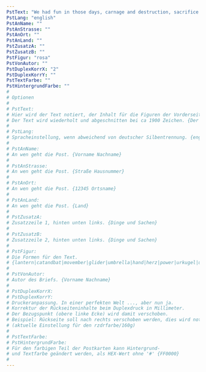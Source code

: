 ```yaml
---
PstText: "We had fun in those days, carnage and destruction, sacrifice and damnation, ichor and slime and ooze, and foul and nameless games. Food and fun. It was one long party, and everybody loved it except those who found themselves impaled on wooden stakes between a chunk of cheese and pineapple."
PstLang: "english"
PstAnName: ""
PstAnStrasse: ""
PstAnOrt: ""
PstAnLand: ""
PstZusatzA: ""
PstZusatzB: ""
PstFigur: "rosa"
PstVonAutor: ""
PstDuplexKorrX: "2"
PstDuplexKorrY: ""
PstTextFarbe: ""
PstHintergrundFarbe: ""
# 
# Optionen
# 
# PstText:
# Hier wird der Text notiert, der Inhalt für die Figuren der Vorderseite.
# Der Text wird wiederholt und abgeschnitten bei ca 1900 Zeichen. {Der Inhalt.}
# 
# PstLang:
# Spracheinstellung, wenn abweichend von deutscher Silbentrennung. {english}
# 
# PstAnName:
# An wen geht die Post. {Vorname Nachname}
# 
# PstAnStrasse:
# An wen geht die Post. {Straße Hausnummer}
# 
# PstAnOrt:
# An wen geht die Post. {12345 Ortsname}
# 
# PstAnLand:
# An wen geht die Post. {Land}
# 
# PstZusatzA:
# Zusatzzeile 1, hinten unten links. {Dinge und Sachen}
# 
# PstZusatzB:
# Zusatzzeile 2, hinten unten links. {Dinge und Sachen}
# 
# PstFigur:
# Die Formen für den Text.
# {lantern|catandbat|movember|glider|umbrella|hand|herz|power|urkugel|urlantern|coffee|rosa}
# 
# PstVonAutor:
# Autor des Briefs. {Vorname Nachname}
# 
# PstDuplexKorrX:
# PstDuplexKorrY:
# Druckeranpassung. In einer perfekten Welt ..., aber nun ja.
# Korrektur der Rückseiteninhalte beim Duplexdruck in Millimeter.
# Der Bezugspunkt (obere linke Ecke) wird damit verschoben.
# Beispiel: Rückseite soll nach rechts verschoben werden, dies wird notiert mit PstDuplexKorrX: 2
# (aktuelle Einstellung für den rzdrfarbe/160g)
# 
# PstTextFarbe:
# PstHintergrundFarbe:
# Für den farbigen Teil der Postkarten kann Hintergrund-
# und Textfarbe geändert werden, als HEX-Wert ohne '#' {FF0000}
# 
---
```

